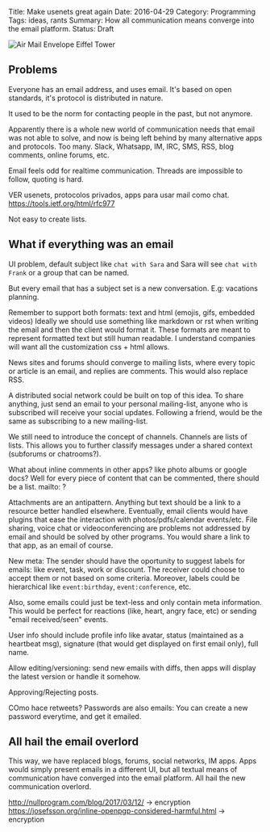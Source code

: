 Title: Make usenets great again
Date: 2016-04-29
Category: Programming
Tags: ideas, rants
Summary: How all communication means converge into the email platform.
Status: Draft

![Air Mail Envelope Eiffel Tower](/images/air-mail-envelope-eiffel-tower.png "Air Mail Envelope Eiffel Tower")


## Problems

Everyone has an email address, and uses email. It's based on open standards,
it's protocol is distributed in nature.

It used to be the norm for contacting people in the past, but not anymore.

Apparently there is a whole new world of communication needs that email was not
able to solve, and now is being left behind by many alternative apps and
protocols. Too many. Slack, Whatsapp, IM, IRC, SMS, RSS, blog comments, online forums, etc.

Email feels odd for realtime communication. Threads are impossible to follow,
quoting is hard.

VER usenets, protocolos privados, apps para usar mail como chat.
https://tools.ietf.org/html/rfc977


Not easy to create lists.


## What if everything was an email
UI problem, default subject like `chat with Sara` and Sara will see `chat with Frank`
or a group that can be named.

But every email that has a subject set is a new conversation. E.g: vacations planning.

Remember to support both formats: text and html (emojis, gifs, embedded videos)
Ideally we should use something like markdown or rst when writing the email
and then the client would format it. These formats are meant to represent formatted text but still human readable.
I understand companies will want all the customization css + html allows.

News sites and forums should converge to mailing lists, where every topic or article
is an email, and replies are comments. This would also replace RSS.

A distributed social network could be built on top of this idea.
To share anything, just send an email to your personal mailing-list, anyone who
is subscribed will receive your social updates. Following a friend, would be
the same as subscribing to a new mailing-list.

We still need to introduce the concept of channels. Channels are lists of lists.
This allows you to further classify messages under a shared context (subforums or chatrooms?).

What about inline comments in other apps? like photo albums or google docs?
Well for every piece of content that can be commented, there should be a list.
mailto: ?

Attachments are an antipattern. Anything but text should be a link to a
resource better handled elsewhere. Eventually, email clients would have plugins
that ease the interaction with photos/pdfs/calendar events/etc. File sharing,
voice chat or videoconferencing are problems not addressed by email and should
be solved by other programs. You would share a link to that app, as an email of
course.

New meta: 
The sender should have the oportunity to suggest labels for emails: like event,
task, work or discount. The receiver could choose to accept them or not based
on some criteria. Moreover, labels could be hierarchical like `event:birthday`,
`event:conference`, etc.

Also, some emails could just be text-less and only contain meta information.
This would be perfect for reactions (like, heart, angry face, etc) or sending
"email received/seen" events.

User info should include profile info like avatar, status (maintained as a heartbeat msg), signature (that would get displayed on first email only), full name.

Allow editing/versioning: send new emails with diffs, then apps will display the latest version or handle it somehow.

Approving/Rejecting posts.

COmo hace retweets?
Passwords are also emails: You can create a new password everytime, and get it emailed.


## All hail the email overlord

This way, we have replaced blogs, forums, social networks, IM apps. Apps
would simply present emails in a different UI, but all textual means of
communication have converged into the email platform. All hail the new
communication overlord.

http://nullprogram.com/blog/2017/03/12/ -> encryption
https://josefsson.org/inline-openpgp-considered-harmful.html -> encryption
